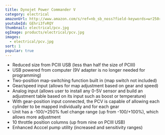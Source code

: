 ```yaml
---
title: Dynojet Power Commander V
category: electrical
amazonUrl: http://www.amazon.com/s/ref=nb_sb_noss?field-keywords=wr250r+dynojet+power+commander+v
youtubeId: GEhri3fvRQY
thumbnail: electrical/pcv.jpg
ogImage: products/electrical/pcv.jpg
images:
  - electrical/pcv.jpg
sort: 1
popular: true
---
```


* Reduced size from PCIII USB (less than half the size of PCIII)
* USB powered from computer (9V adapter is no longer needed for programming)
* Two-position map-switching function built in (map switch not included)
* Gear/speed input (allows for map adjustment based on gear and speed)
* Analog input (allows user to install any 0-5V sensor and build an adjustment table based on its input such as boost or temperature)
* With gear-position input connected, the PCV is capable of allowing each cylinder to be mapped individually and for each gear
* Unit has a -100/+250% fuel change range (up from -100/+100%), which allows more adjustment
* 10 throttle position columns (up from nine on PCIII USB)
* Enhanced Acccel pump utility (increased and sensitivity ranges)

